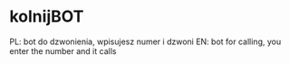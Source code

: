 # kolnijBOT
PL: bot do dzwonienia, wpisujesz numer i dzwoni EN: bot for calling, you enter the number and it calls
